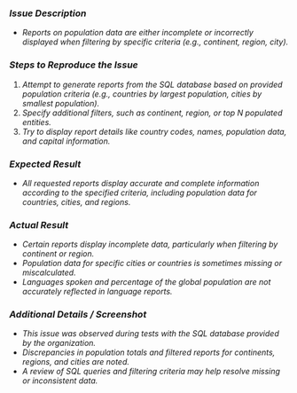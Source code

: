 ### *Issue Description*

* *Reports on population data are either incomplete or incorrectly displayed when filtering by specific criteria (e.g., continent, region, city).*


### *Steps to Reproduce the Issue*

1. *Attempt to generate reports from the SQL database based on provided population criteria (e.g., countries by largest population, cities by smallest population).*
2. *Specify additional filters, such as continent, region, or top N populated entities.*
3. *Try to display report details like country codes, names, population data, and capital information.*


### *Expected Result*

* *All requested reports display accurate and complete information according to the specified criteria, including population data for countries, cities, and regions.*


### *Actual Result*

* *Certain reports display incomplete data, particularly when filtering by continent or region.*
* *Population data for specific cities or countries is sometimes missing or miscalculated.*
* *Languages spoken and percentage of the global population are not accurately reflected in language reports.*


### *Additional Details / Screenshot*

* *This issue was observed during tests with the SQL database provided by the organization.*
* *Discrepancies in population totals and filtered reports for continents, regions, and cities are noted.*
* *A review of SQL queries and filtering criteria may help resolve missing or inconsistent data.*

